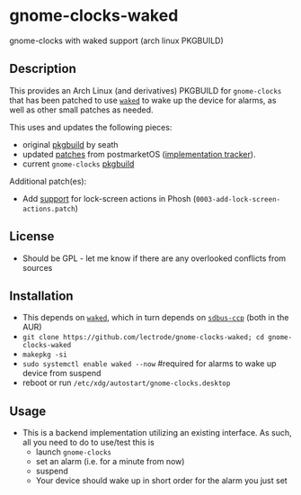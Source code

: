 # gnome-clocks-waked
gnome-clocks with waked support (arch linux PKGBUILD)

## Description
This provides an Arch Linux (and derivatives) PKGBUILD for `gnome-clocks` that has been patched to use [`waked`](https://aur.archlinux.org/packages/waked-git) to wake up the device for alarms, as well as other small patches as needed.

This uses and updates the following pieces:
* original [pkgbuild](https://gitlab.com/seath1/pkgbuild) by seath
* updated [patches](https://gitlab.alpinelinux.org/alpine/aports/-/tree/master/community/gnome-clocks) from postmarketOS ([implementation tracker](https://gitlab.com/postmarketOS/pmaports/-/issues/1170)).
* current `gnome-clocks` [pkgbuild](https://github.com/archlinux/svntogit-packages/blob/packages/gnome-clocks/trunk/PKGBUILD)

Additional patch(es):
* Add [support](https://gitlab.gnome.org/GNOME/gnome-clocks/-/issues/277) for lock-screen actions in Phosh (`0003-add-lock-screen-actions.patch`)

## License
* Should be GPL - let me know if there are any overlooked conflicts from sources

## Installation
* This depends on [`waked`](https://aur.archlinux.org/packages/waked-git), which in turn depends on [`sdbus-ccp`](https://aur.archlinux.org/pkgbase/sdbus-cpp) (both in the AUR)
* `git clone https://github.com/lectrode/gnome-clocks-waked; cd gnome-clocks-waked`
* `makepkg -si`
* `sudo systemctl enable waked --now` #required for alarms to wake up device from suspend
* reboot or run `/etc/xdg/autostart/gnome-clocks.desktop`

## Usage
* This is a backend implementation utilizing an existing interface. As such, all you need to do to use/test this is
   * launch `gnome-clocks`
   * set an alarm (i.e. for a minute from now)
   * suspend
   * Your device should wake up in short order for the alarm you just set
